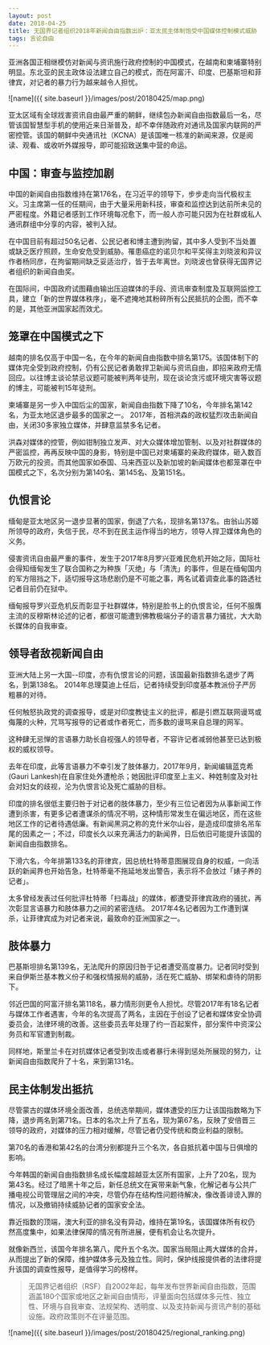```yaml
---
layout: post
date: 2018-04-25
title: 无国界记者组织2018年新闻自由指数出炉：亚太民主体制饱受中国媒体控制模式威胁
tags: 言论自由 
---
```


亚洲各国正相继模仿对新闻与资讯施行政府控制的中国模式，在越南和柬埔寨特别明显。东北亚的民主政体设法建立自己的模式，而在阿富汗、印度、巴基斯坦和菲律宾，对记者的暴力行为越来越令人担忧。

![name]({{ site.baseurl }}/images/post/20180425/map.png)

<!--more-->

亚太区域有全球戕害资讯自由最严重的朝鲜，继续包办新闻自由指数最后一名，尽管该国智慧型手机的使用近来日渐普及，却不幸伴随政府对通讯及国家内联网的严密控管。该国的朝鲜中央通讯社（KCNA）是该国唯一核准的新闻来源，仅是阅读、观看、或收听外媒报导，即可能招致送集中营的命运。


## 中国：审查与监控加剧

中国的新闻自由指数维持在第176名，在习近平的领导下，步步走向当代极权主义。习主席第一任的任期间，由于大量采用新科技，审查和监控达到达前所未见的严密程度。外籍记者感到工作环境每况愈下，而一般人亦可能只因为在社群或私人通讯群组中分享的内容，被判入狱。

在中国目前有超过50名记者、公民记者和博主遭到拘留，其中多人受到不当处置或缺乏医疗照顾，生命安危受到威胁。罹患癌症的诺贝尔和平奖得主刘晓波和异议作者杨同彦，在拘留期间缺乏妥适治疗，皆于去年离世。刘晓波也曾获得无国界记者组织的新闻自由奖。

在国际间，中国政府试图藉由输出压迫媒体的手段、资讯审查制度及互联网监控工具，建立「新的世界媒体秩序」，毫不遮掩地其粉碎所有公民抵抗的企图，而不幸的是，其他亚洲国家起而效尤。


## 笼罩在中国模式之下

越南的排名仅高于中国一名，在今年的新闻自由指数中排名第175。该国体制下的媒体完全受到政府控制，仍有公民记者勇敢捍卫新闻与资讯自由，即招来政府无情回应。以往博主谈论禁忌议题可能被判两年徒刑，现在谈论贪污或环境灾害等议题的博主，可能被判15年徒刑。

柬埔寨是另一步入中国后尘的国家，新闻自由指数下降了10名，今年排名第142名，为亚太地区退步最多的国家之一。 2017年，首相洪森的政权猛烈攻击新闻自由，关闭30多家独立媒体，并肆意监禁多名记者。

洪森对媒体的控管，例如钳制独立发声、对大众媒体增加管制、以及对社群媒体的严密监控，再再反映中国的身影，特别是中国已对柬埔寨的亲政府媒体，砸入数百万欧元的投资。而其他国家如泰国、马来西亚以及新加坡的新闻媒体也都笼罩在中国模式之下，名次分别为第140名、第145名、及第151名。


## 仇恨言论

缅甸是亚太地区另一退步显著的国家，倒退了六名，现排名第137名。由翁山苏姬所领导的政府，失信于民，尽不到在民主运作得当的地方，领导人捍卫媒体角色的义务。

侵害资讯自由最严重的事件，发生于2017年8月罗兴亚难民危机开始之际，国际社会得知缅甸发生了联合国称之为种族「灭绝」与「清洗」的事件，但是在缅甸国内的军方阻挡之下，适切报导这场悲剧仍是不可能之事，两名试着调查此事的路透社记者目前仍在狱中。

缅甸报导罗兴亚危机反而彰显于社群媒体，特别是脸书上的仇恨言论，任何不服膺主流的反穆斯林论述的记者，都很可能遭到佛教极端分子的语言暴力骚扰，大大助长媒体的自我审查。


## 领导者敌视新闻自由

亚洲大陆上另一大国--印度，亦有仇恨言论的问题，该国最新指数排名退步了两名，到第138名。 2014年总理莫迪上任后，记者持续受到印度基本教派份子严厉粗暴的对待。

任何触怒执政党的调查报导，或是对印度教徒主义的批评，都是引燃互联网谩骂或侮蔑的火种，咒骂写报导的记者或作者死亡，而多数的谩骂来自总理的网军。

这种肆无忌惮的言语暴力助长自视强人的领导者，不容许记者减弱他甚至已达到极权的威权领导。

去年在印度，此等言语暴力不幸引发了肢体暴力，2017年9月，新闻编辑蓝克希(Gauri Lankesh)在自家住处外遭枪杀；她因批评印度至上主义、种姓制度及对社会对妇女的歧视，沦为仇恨言论及死亡威胁的目标。

印度的排名很低主要归咎于对记者的肢体暴力，至少有三位记者因为从事新闻工作遭到杀害，有更多记者遭谋杀的情况不明，这种情形常发生在偏远地区，而在这些地区工作的记者待遇低廉。有新闻黑洞之称的克什米尔山谷，是造成印度排名吊车尾的因素之一；不过，印度长久以来充满活力的新闻界，日后依旧可能提升该国的新闻自由指数排名。

下滑六名，今年排第133名的菲律宾，因总统杜特蒂意图展现自身的权威，一向活跃的新闻界也开始告急，杜特蒂毫不拖延地发出警告，表示将不会放过「婊子养的记者」。

太多曾经发表过任何批评杜特蒂「扫毒战」的媒体，都遭受菲律宾政府的骚扰，再次彰显言语暴力和肢体暴力之间的紧密连结。 2017年4名记者因为工作遭到谋杀，让菲律宾成为对记者来说，最致命的亚洲国家之一。


## 肢体暴力

巴基斯坦排名第139名，无法爬升的原因归咎于记者遭受高度暴力。记者同时受到来自伊斯兰基本教义份子和强权情报局的威胁，活在死亡威胁、绑架和虐待的阴影下。

邻近巴国的阿富汗排名第118名，暴力情形则更令人担忧。尽管2017年有18名记者与媒体工作者遇害，今年的名次提高了两名，主因在于创设了记者和媒体安全协调委员会，法律环境的改善。这些委员去年处理了约一百起案件，部分案件中资深公务员和军官遭到制裁。

同样地，斯里兰卡在对抗媒体记者受到攻击或者暴行未得到惩处所展现的努力，让新闻自由指数爬升了十名，来到第131名。


## 民主体制发出抵抗

尽管蒙古的媒体环境全面改善，总统选举期间，媒体遭受的压力让该国指数略为下降，退步两名到第71名。日本的名次上升了五名，现为第67名，反映了安倍晋三领导的政府，对媒体的压力相对缓解，尽管记者仍受传统和商业利益的限制。

第70名的香港和第42名的台湾分别都提升三个名次，各自抵抗着中国与日俱增的影响。

今年韩国的新闻自由指数排名成长幅度超越亚太区所有国家，上升了20名，现为第43名。经过了暗黑十年之后，新任总统文在寅带来新气象，化解记者与公共广播电视公司管理层之间的冲突，尽管仍存在结构性问题待解决，像改善诽谤入罪的情况，以及撤销持续威胁记者的国家安全法。

靠近指数的顶端，澳大利亚的排名没有异动，维持在第19名，该国媒体所有权仍然高度集中，如果法律保障的情况有所进展，便有机会让名次提升。

就像新西兰，该国今年排名第八，爬升五个名次。国家当局阻止两大媒体的合并，从而提出了新的保障，维护媒体多元及独立性。同时，保护线报提供者的法律将提升该国的调查性报导，是值得学习的榜样。

> 无国界记者组织（RSF）自2002年起，每年发布世界新闻自由指数，范围涵盖180个国家或地区之新闻自由情形，评量面向包括媒体多元性、独立性、环境与自我审查、法规架构、透明度、以及支持新闻与资讯产制的基础设施。政府政策则不在评量范围。

![name]({{ site.baseurl }}/images/post/20180425/regional_ranking.png)
